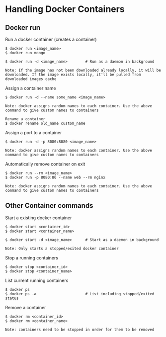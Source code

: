 # Handling Docker Containers

## Docker run

Run a docker container (creates a container)
```
$ docker run <image_name>
$ docker run mongo

$ docker run -d <image_name>        # Run as a daemon in background

Note: If the image has not been downloaded already locally, it will be downloaded. If the image exists locally, it'll be pulled from downloaded images cache
```

Assign a container name
```
$ docker run -d --name some_name <image_name>

Note: docker assigns random names to each container. Use the above command to give custom names to containers

Rename a container
$ docker rename old_name custom_name
```

Assign a port to a container
```
$ docker run -d -p 8080:8080 <image_name>

Note: docker assigns random names to each container. Use the above command to give custom names to containers
```

Automatically remove container on exit
```
$ docker run --rm <image_name>
$ docker run -p 8080:80 --name web --rm nginx

Note: docker assigns random names to each container. Use the above command to give custom names to containers
```

## Other Container commands

Start a existing docker container
```
$ docker start <container_id>
$ docker start <container_name>

$ docker start -d <image_name>      # Start as a daemon in background

Note: Only starts a stopped/exited docker container
```

Stop a running containers
```
$ docker stop <container_id>
$ docker stop <container_name>
```

List current running containers
```
$ docker ps
$ docker ps -a                      # List including stopped/exited status
```

Remove a container
```
$ docker rm <container_id>
$ docker rm <container_name>

Note: containers need to be stopped in order for them to be removed
```
